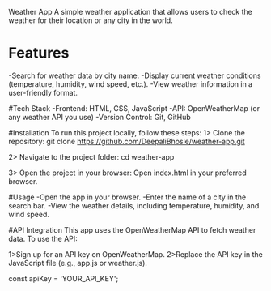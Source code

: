 Weather App
A simple weather application that allows users to check the weather for their location or any city in the world.

# Features
-Search for weather data by city name.
-Display current weather conditions (temperature, humidity, wind speed, etc.).
-View weather information in a user-friendly format.

#Tech Stack
-Frontend: HTML, CSS, JavaScript
-API: OpenWeatherMap (or any weather API you use)
-Version Control: Git, GitHub

#Installation
To run this project locally, follow these steps:
1> Clone the repository:
git clone https://github.com/DeepaliBhosle/weather-app.git

2> Navigate to the project folder:
cd weather-app

3> Open the project in your browser:
Open index.html in your preferred browser.

#Usage
-Open the app in your browser.
-Enter the name of a city in the search bar.
-View the weather details, including temperature, humidity, and wind speed.

#API Integration
This app uses the OpenWeatherMap API to fetch weather data. To use the API:

1>Sign up for an API key on OpenWeatherMap.
2>Replace the API key in the JavaScript file (e.g., app.js or weather.js).

const apiKey = 'YOUR_API_KEY';



